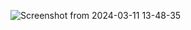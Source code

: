 ![Screenshot from 2024-03-11 13-48-35](https://github.com/ayush7801/markdownApp/assets/63869704/1f6c54c9-2a55-48e8-b1a2-4e9bfa709652)
